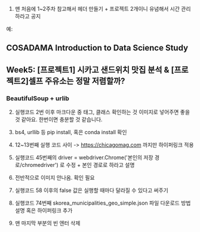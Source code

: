 1. 맨 처음에 1~2주차 참고해서 헤더 만들기 +  프로젝트 2개이니 유념해서 시간 관리 하라고 공지

예: 
## COSADAMA Introduction to Data Science Study

## Week5: [프로젝트1] 시카고 샌드위치 맛집 분석 & [프로젝트2]셀프 주유소는 정말 저렴할까?

### BeautifulSoup + urlib

2. 실행코드 2번 이후 마크다운 중 태그, 클래스 확인하는 것 이미지로 넣어주면 좋을 것 같아요. 한번이면 충분할 것 같습니다.

3. bs4, urllib 등 pip install, 혹은 conda install 확인

4. 12~13번째 실행 코드 사이 -> https://chicagomag.com 까지만 하이퍼링크 적용

5. 실행코드 45번째의 driver = webdriver.Chrome('본인의 저장 경로/chromedriver') 로 수정 + 본인 경로로 하라고 설명

6. 전반적으로 이미지 안나옴. 확인 필요

7. 실행코드 58 이후의 false 값은 실행할 때마다 달라질 수 있다고 써주기

8. 실행코드 74번째 skorea_municipalities_geo_simple.json 파일 다운로드 방법 설명 혹은 하이퍼링크 추가

9. 맨 마지막 부분의 빈 엔터 삭제